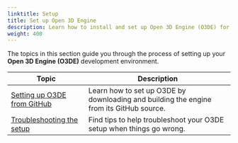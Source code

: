 ```yaml
---
linktitle: Setup
title: Set up Open 3D Engine
description: Learn how to install and set up Open 3D Engine (O3DE) for the first time.
weight: 400
---
```


The topics in this section guide you through the process of setting up your **Open 3D Engine (O3DE)** development environment.

| Topic | Description |
| --- | --- |
| [Setting up O3DE from GitHub](./setup-from-github) | Learn how to set up O3DE by downloading and building the engine from its GitHub source. |
| [Troubleshooting the setup](./troubleshooting) | Find tips to help troubleshoot your O3DE setup when things go wrong. |
